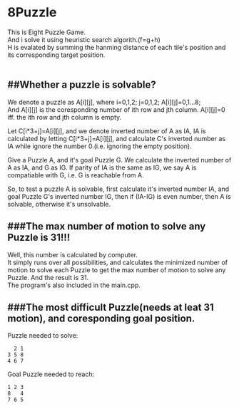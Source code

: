 # 8Puzzle
This is Eight Puzzle Game.<br>
And i solve  it using heuristic search algorith.(f=g+h)<br>
H is evalated by summing the hanming distance of each tile's position and its corresponding target position.<br/>
<br/>

##Whether a puzzle is solvable? 
---
<p>
We denote a puzzle as A[i][j], where i=0,1,2; j=0,1,2; A[i][j]=0,1...8;<br/>
And A[i][j] is the coresponding number of ith row and jth column.
A[i][j]=0 iff. the ith row and jth column is empty.
</p>


<p>
Let C[i*3+j]=A[i][j], and 
we denote inverted number of A as IA, IA is calculated by letting C[i*3+j]=A[i][j], and calculate C's inverted number as IA while ignore the number 0.(i.e. ignoring the empty position).
</p>

<p>
Give a Puzzle A, and it's goal Puzzle G.
We calculate the inverted number of A as IA, and G as IG.
If parity of IA is the same as IG, we say A is compatiable with G, i.e. G is reachable from A.
</p>

<p>
So, to test a puzzle A is solvable, first calculate it's inverted number IA, and goal Puzzle G's inverted number IG, then if (IA-IG) is even number, then A is solvable, otherwise it's unsolvable.
</p>


###The max number of motion to solve any Puzzle is 31!!!
---
Well, this number is calculated by computer.<br/>
It simply runs over all possibilities, and calculates the minimized number of motion to solve each Puzzle to get the max number of motion to solve any Puzzle.
And the result is 31.<br/>
The program's also included in the main.cpp.

###The most difficult Puzzle(needs at leat 31 motion), and coresponding goal position.
---
Puzzle needed to solve:

	  2 1 
	3 5 8 
	4 6 7 


Goal Puzzle needed to reach:

	1 2 3 
	8   4 
	7 6 5 
